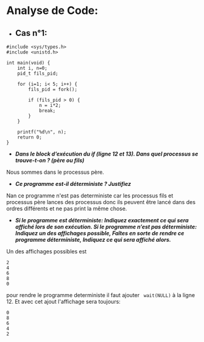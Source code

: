# Analyse de Code:
- ## Cas n°1:
```
#include <sys/types.h>
#include <unistd.h>

int main(void) {
    int i, n=0;
    pid_t fils_pid;

    for (i=1; i< 5; i++) {
        fils_pid = fork();

        if (fils_pid > 0) {
            n = i*2;
            break;
        }
    }

    printf("%d\n", n);
    return 0;
}
```

- ___Dans le block d’exécution du if (ligne 12 et 13). Dans quel processus se trouve-t-on ? (père ou fils)___

Nous sommes dans le processus père.

- ___Ce programme est-il déterministe ? Justifiez___

Nan ce programme n'est pas deterministe car les processus fils et processus père lances des processus donc ils peuvent être lancé dans des ordres différents et ne pas print la même chose.

- ___Si le programme est déterministe: Indiquez exactement ce qui sera affiché lors de son exécution. Si le programme n’est pas déterministe: Indiquez un des affichages possible, Faîtes en sorte de rendre ce programme déterministe, Indiquez ce qui sera affiché alors.___

Un des affichages possibles est
```
2
4
6
8
0
```
pour rendre le programme deterministe il faut ajouter ` wait(NULL)` à la ligne 12. Et avec cet ajout l'affichage sera toujours:
```
0
8
6
4
2
```
